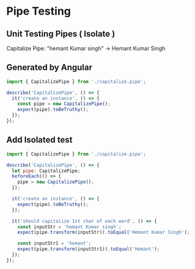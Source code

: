 # Pipe Testing

## Unit Testing Pipes ( Isolate )


Capitalize Pipe:
"hemant Kumar singh" -> Hemant Kumar Singh


## Generated by Angular

```javascript
import { CapitalizePipe } from './capitalize.pipe';

describe('CapitalizePipe', () => {
  it('create an instance', () => {
    const pipe = new CapitalizePipe();
    expect(pipe).toBeTruthy();
  });
});
```

## Add Isolated test

```javascript
import { CapitalizePipe } from './capitalize.pipe';

describe('CapitalizePipe', () => {
  let pipe: CapitalizePipe;
  beforeEach(() => {
    pipe = new CapitalizePipe();
  });

  it('create an instance', () => {
    expect(pipe).toBeTruthy();
  });

  it('should capitalize 1st char of each word', () => {
    const inputStr = 'hemant Kumar singh';
    expect(pipe.transform(inputStr)).toEqual('Hemant Kumar Singh');

    const inputStr1 = 'hemant';
    expect(pipe.transform(inputStr1)).toEqual('Hemant');
  });
});
```


